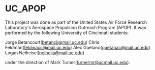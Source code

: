 # UC_APOP

This project was done as part of the United States Air Force Research Laboratory's Aerospace Propulsion Outreach Program (APOP).
It was performed by the following University of Cincinnati students:

Jorge Betancourt(betancjj@mail.uc.edu)
Chris Feldman(feldmacc@mail.uc.edu)
Alec Gaetano(gaetanac@mail.uc.edu)
Logan Neiheisel(neiheila@mail.uc.edu)

under the direction of Mark Turner(turnermr@ucmail.uc.edu).
